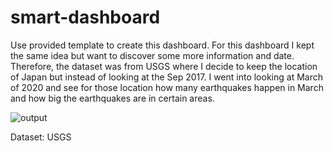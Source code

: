 # smart-dashboard

Use provided template to create this dashboard. For this dashboard I kept the same idea but want to discover some more information and date. Therefore, the dataset was from USGS where I decide to keep the location of Japan but instead of looking at the Sep 2017. I went into looking at March of 2020 and see for those location how many earthquakes happen in March and how big the earthquakes are in certain areas.

![output]("img/output.PNG")

Dataset: USGS
